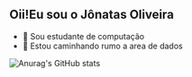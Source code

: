 ## Oii!Eu sou o Jônatas Oliveira 

- 🌱 Sou estudante de computação
- 🤔 Estou caminhando rumo a area de dados

![Anurag's GitHub stats](https://github-readme-stats.vercel.app/api?username=Jonatas-G-Oliveira&show_icons=true&theme=synthwave)
